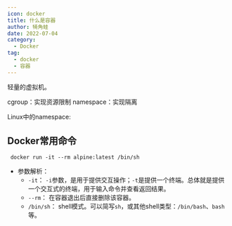 ```yaml
---
icon: docker
title: 什么是容器
author: 犄角蛙
date: 2022-07-04
category:
  - Docker
tag:
  - docker
  - 容器
---
```



轻量的虚拟机。

cgroup：实现资源限制
namespace：实现隔离

Linux中的namespace:

## Docker常用命令

```shell
 docker run -it --rm alpine:latest /bin/sh
```

- 参数解析：
  - `-it`： `-i`参数，是用于提供交互操作；`-t`是提供一个终端。总体就是提供一个交互式的终端，用于输入命令并查看返回结果。
  - `--rm`： 在容器退出后直接删除该容器。
  - `/bin/sh`： shell模式。可以简写`sh`，或其他shell类型：`/bin/bash`、`bash`等。
